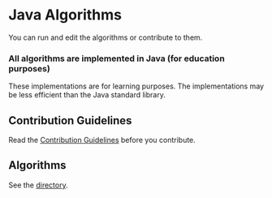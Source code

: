 # Java Algorithms

You can run and edit the algorithms or contribute to them.


### All algorithms are implemented in Java (for education purposes)
These implementations are for learning purposes. The implementations may be less efficient than the Java standard library.

## Contribution Guidelines
Read the [Contribution Guidelines](CONTRIBUTING.md) before you contribute.

## Algorithms
See the [directory](DIRECTORY.md).
